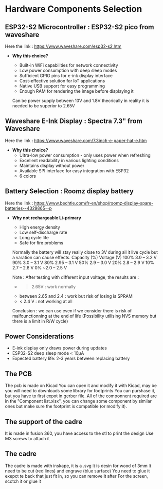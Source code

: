 # Hardware Components Selection

## ESP32-S2 Microcontroller : ESP32-S2 pico from waveshare
Here the link : https://www.waveshare.com/esp32-s2.htm
- **Why this choice?**
  - Built-in WiFi capabilities for network connectivity
  - Low power consumption with deep sleep modes
  - Sufficient GPIO pins for e-ink display interface
  - Cost-effective solution for IoT applications
  - Native USB support for easy programming
  - Enough RAM for rendering the image before displaying it

  Can be power supply between 10V and 1.8V theorically in reality it is needed to be superior to 2.65V

## Waveshare E-Ink Display : Spectra 7.3" from Waveshare
Here the link : https://www.waveshare.com/7.3inch-e-paper-hat-e.htm 
- **Why this choice?**
  - Ultra-low power consumption - only uses power when refreshing
  - Excellent readability in various lighting conditions
  - Maintains display without power
  - Available SPI interface for easy integration with ESP32
  - 6 colors 

## Battery Selection : Roomz display battery
Here the link : https://www.bechtle.com/fr-en/shop/roomz-display-spare-batteries--4329865--p
- **Why not rechargeable Li-primary**
  - High energy density
  - Low self-discharge rate
  - Long cycle life
  - Safe for fire problems

  Normally the battery will stay really close to 3V during all it live cycle but a varation can cause effects.
  Capacity (%)	Voltage (V)
  100%	        3.0 – 3.2 V
  90%	          3.0 – 3.1 V
  80%	          2.95 – 3.1 V
  50%	          2.9 – 3.0 V
  20%	          2.8 – 2.9 V
  10%	          2.7 – 2.8 V
  0%          	~2.0 – 2.5 V

  Note : After testing with different input voltage, the results are : 
  - > 2.65V : work normally
  - between 2.65 and 2.4 : work but risk of losing is SPRAM
  - < 2.4 V : not working at all

  Conclusion : we can use even if we consider there is risk of malfounctionning at the end of life
  (Possibility utilising NVS memory but there is a limit in R/W cycle)

## Power Considerations
- E-ink display only draws power during updates
- ESP32-S2 deep sleep mode < 10µA
- Expected battery life: 2-3 years between replacing battery


## The PCB 

The pcb is made on Kicad
You can open it and modify it with Kicad, may be you will need to downloads some library for footprints
You can purshase it, but you have to first expot in gerber file.
All of the componnent required are in the "Component list.xlsx", you can change some component by similar ones but make sure the footprint is compatible (or modify it).

## The support of the cadre 

It is made in fusion 360, you have access to the stl to print the design
Use M3 screws to attach it

## The cadre

The cadre is made with inskape, it is a .svg
It is desin for wood of 3mm
It need to be cut (red lines) and engrave (blue surface)
You need to glue it exepct te back that just fit in, so you can remove it after
For the screen, scotch it or glue it